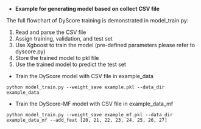 * **Example for generating model based on collect CSV file**

The full flowchart of DyScore training is demonstrated in model_train.py:
1. Read and parse the CSV file
2. Assign training, validation, and test set
3. Use Xgboost to train the model (pre-defined parameters please refer to dyscore.py)
4. Store the trained model to pkl file
5. Use the trained model to predict the test set

* Train the DyScore model with CSV file in example_data

```
python model_train.py --weight_save example.pkl --data_dir example_data
```

* Train the DyScore-MF model with CSV file in example_data_mf

```
python model_train.py --weight_save example_mf.pkl --data_dir example_data_mf --add_feat [20, 21, 22, 23, 24, 25, 26, 27]
```
